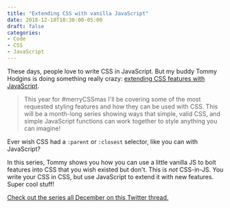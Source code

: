 ```yaml
---
title: "Extending CSS with vanilla JavaScript"
date: 2018-12-10T10:30:00-05:00
draft: false
categories:
- Code
- CSS
- JavaScript
---
```


These days, people love to write CSS in JavaScript. But my buddy Tommy Hodgins is doing something really crazy: [extending CSS features with JavaScript](https://twitter.com/innovati/status/1068998114491678720).

> This year for #merryCSSmas I'll be covering some of the most requested styling features and how they can be used with CSS. This will be a month-long series showing ways that simple, valid CSS, and simple JavaScript functions can work together to style anything you can imagine!

Ever wish CSS had a `:parent` or `:closest` selector, like you can with JavaScript?

In this series, Tommy shows you how you can use a little vanilla JS to bolt features into CSS that you wish existed but don't. This is *not* CSS-in-JS. You write your CSS in CSS, but use JavaScript to extend it with new features. Super cool stuff!

[Check out the series all December on this Twitter thread.](https://twitter.com/innovati/status/1068998114491678720)